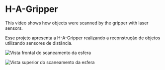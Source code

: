 # H-A-Gripper
This video shows how objects were scanned by the gripper with laser sensors.

Esse projeto apresenta a H-A-Gripper realizando a reconstrução de objetos utilizando sensores de distância.

![Vista frontal do scaneamento da esfera](https://github.com/jonathashmp/H-A-Gripper/blob/main/front_video_gif.gif)

![Vista superior do scaneamento da esfera](https://github.com/jonathashmp/H-A-Gripper/blob/main/front_video_gif.gif)

